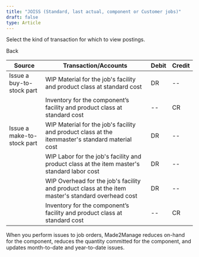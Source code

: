 ```yaml
---
title: "JOISS (Standard, last actual, component or Customer jobs)"
draft: false
type: Article
---
```


Select the kind of transaction for which to view postings. 

Back

| Source                     | Transaction/Accounts                                                                              | Debit | Credit |
|----------------------------|---------------------------------------------------------------------------------------------------|-------|--------|
| Issue a buy-to-stock part  | WIP Material for the job's facility and product class at standard cost                            | DR    | --     |
|                            | Inventory for the component’s facility and product class at standard cost                         | --    | CR     |
| Issue a make-to-stock part | WIP Material for the job's facility and product class at the itemmaster's standard material cost  | DR    | --     |
|                            | WIP Labor for the job's facility and product class at the item master's standard labor cost       | DR    | --     |
|                            | WIP Overhead for the job's facility and product class at the item master's standard overhead cost | DR    | --     |
|                            | Inventory for the component’s facility and product class at standard cost                         | --    | CR     |

When you perform issues to job orders, Made2Manage reduces on-hand for the component, reduces the quantity committed for the component, and updates month-to-date and year-to-date issues.